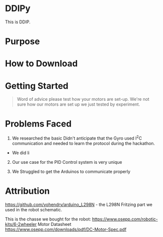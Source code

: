 # DDIPy

This is DDIP.

# Purpose

# How to Download

# Getting Started

> Word of advice please test how your motors are set-up.
> We're not sure how our motors are set up we just tested by
> experiment.

# Problems Faced

1. We researched the basic Didn't anticipate that the Gyro used I<sup>2</sup>C communication and needed to learn the protocol during the hackathon.
 * We did li

2. Our use case for the PID Control system is very unique

3. We Struggled to get the Arduinos to communicate properly


# Attribution
https://github.com/yohendry/arduino_L298N - the L298N Fritzing part we used in the robot schematic.

This is the chasse we bought for the robot:
https://www.osepp.com/robotic-kits/6-2wheeler
Motor Datasheet
https://www.osepp.com/downloads/pdf/DC-Motor-Spec.pdf
